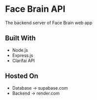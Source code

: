 # Face Brain API
The backend server of Face Brain web app
## Built With
* Node.js
* Express.js
* Clarifai API
## Hosted On
* Database -> supabase.com
* Backend -> render.com